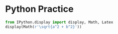 # Python Practice 

 ```python
from IPython.display import display, Math, Latex
display(Math(r'\sqrt{a^2 + b^2}')) 

```
